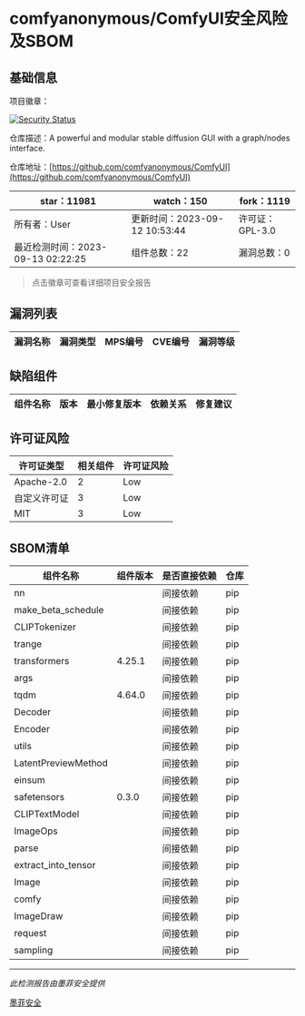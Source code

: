 # comfyanonymous/ComfyUI安全风险及SBOM

## 基础信息

项目徽章：

[![Security Status](https://www.murphysec.com/platform3/v31/badge/1701662469084807168.svg)](https://www.murphysec.com/console/report/1693327302861807616/1701662469084807168)

仓库描述：A powerful and modular stable diffusion GUI with a graph/nodes interface.

仓库地址：[https://github.com/comfyanonymous/ComfyUI](https://github.com/comfyanonymous/ComfyUI)

| star：11981 | watch：150 | fork：1119 |
| ----------- | -------------- | ------------ |
| 所有者：User | 更新时间：2023-09-12 10:53:44 | 许可证：GPL-3.0 |
| 最近检测时间：2023-09-13 02:22:25 | 组件总数：22 | 漏洞总数：0 |

> 点击徽章可查看详细项目安全报告



## 漏洞列表

| 漏洞名称 | 漏洞类型 | MPS编号 | CVE编号 | 漏洞等级 |
| ------- | ------ | ------- | ------ | ----- |





## 缺陷组件

| 组件名称 | 版本 | 最小修复版本 | 依赖关系 | 修复建议 |
| -------- | ---- | ------------ | -------- | -------- |





## 许可证风险

| 许可证类型 | 相关组件 | 许可证风险 |
| ---------- | -------- | ---------- |
|Apache-2.0|2|Low|
|自定义许可证|3|Low|
|MIT|3|Low|




## SBOM清单

| 组件名称 | 组件版本 | 是否直接依赖 | 仓库 |
| -------- | -------- | ------------ | ---- |
|nn||间接依赖|pip|
|make_beta_schedule||间接依赖|pip|
|CLIPTokenizer||间接依赖|pip|
|trange||间接依赖|pip|
|transformers|4.25.1|间接依赖|pip|
|args||间接依赖|pip|
|tqdm|4.64.0|间接依赖|pip|
|Decoder||间接依赖|pip|
|Encoder||间接依赖|pip|
|utils||间接依赖|pip|
|LatentPreviewMethod||间接依赖|pip|
|einsum||间接依赖|pip|
|safetensors|0.3.0|间接依赖|pip|
|CLIPTextModel||间接依赖|pip|
|ImageOps||间接依赖|pip|
|parse||间接依赖|pip|
|extract_into_tensor||间接依赖|pip|
|Image||间接依赖|pip|
|comfy||间接依赖|pip|
|ImageDraw||间接依赖|pip|
|request||间接依赖|pip|
|sampling||间接依赖|pip|


------

*此检测报告由墨菲安全提供*

[墨菲安全](www.murphysec.com)